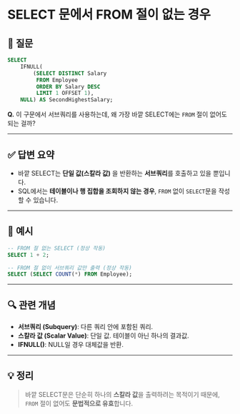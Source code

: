 # SELECT 문에서 FROM 절이 없는 경우

## 🧠 질문

```sql
SELECT 
    IFNULL(
        (SELECT DISTINCT Salary
         FROM Employee
         ORDER BY Salary DESC
         LIMIT 1 OFFSET 1),
    NULL) AS SecondHighestSalary;
```

**Q.** 이 구문에서 서브쿼리를 사용하는데, 왜 가장 바깥 SELECT에는 `FROM` 절이 없어도 되는 걸까?

---

## ✅ 답변 요약

- 바깥 SELECT는 **단일 값(스칼라 값)** 을 반환하는 **서브쿼리**를 호출하고 있을 뿐입니다.
- SQL에서는 **테이블이나 행 집합을 조회하지 않는 경우**, `FROM` 없이 `SELECT`문을 작성할 수 있습니다.

---

## 📌 예시

```sql
-- FROM 절 없는 SELECT (정상 작동)
SELECT 1 + 2;

-- FROM 절 없이 서브쿼리 값만 출력 (정상 작동)
SELECT (SELECT COUNT(*) FROM Employee);
```

---

## 🔍 관련 개념

- **서브쿼리 (Subquery)**: 다른 쿼리 안에 포함된 쿼리.
- **스칼라 값 (Scalar Value)**: 단일 값. 테이블이 아닌 하나의 결과값.
- **IFNULL()**: NULL일 경우 대체값을 반환.

---

## 💡 정리
> 바깥 SELECT문은 단순히 하나의 **스칼라 값**을 출력하려는 목적이기 때문에, `FROM` 절이 없어도 **문법적으로 유효**합니다.
